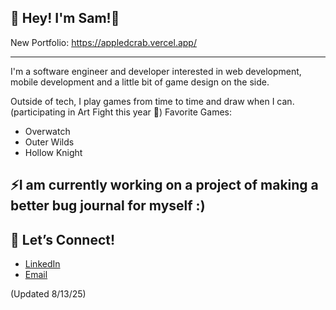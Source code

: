 ## 🌱 Hey! I'm Sam!🌱
New Portfolio: https://appledcrab.vercel.app/

---
I'm a software engineer and developer interested in web development, mobile development and a little bit of game design on the side.

Outside of tech, I play games from time to time and draw when I can.
(participating in Art Fight this year 👀)
Favorite Games:
- Overwatch
- Outer Wilds
- Hollow Knight

⚡I am currently working on a project of making a better bug journal for myself  :) 
---
## 🌟 Let’s Connect!  
- [LinkedIn](https://www.linkedin.com/in/sam-baker-tech/)
- [Email](baker.samantha2021@gmail.com)

(Updated 8/13/25)
<!--
**appledcrab/appledcrab** is a ✨ _special_ ✨ repository because its `README.md` (this file) appears on your GitHub profile.

Here are some ideas to get you started:

- 🔭 I’m currently working on ...
- 🌱 I’m currently learning ...
- 👯 I’m looking to collaborate on ...
- 🤔 I’m looking for help with ...
- 💬 Ask me about ...
- 📫 How to reach me: ...
- 😄 Pronouns: ...
- ⚡ Fun fact: ...
-->
